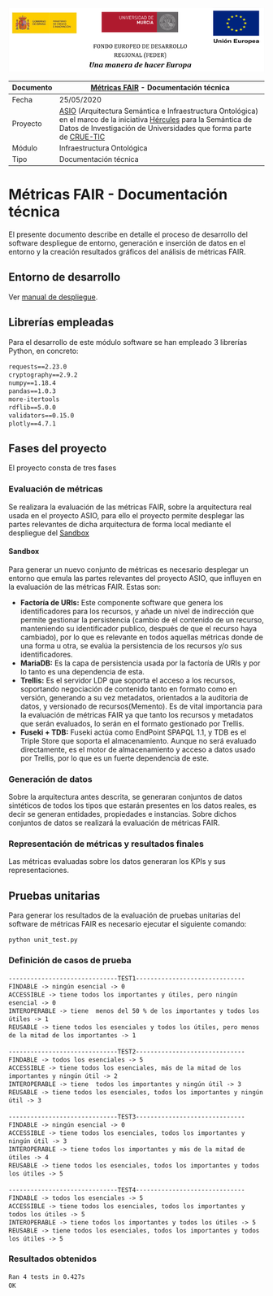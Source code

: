 ![](./images/logos_feder.png)

| Documento | [Métricas FAIR](README.md) - Documentación técnica           |
| --------- | ------------------------------------------------------------ |
| Fecha     | 25/05/2020                                                   |
| Proyecto  | [ASIO](https://www.um.es/web/hercules/proyectos/asio) (Arquitectura Semántica e Infraestructura Ontológica) en el marco de la iniciativa [Hércules](https://www.um.es/web/hercules/) para la Semántica de Datos de Investigación de Universidades que forma parte de [CRUE-TIC](http://www.crue.org/SitePages/ProyectoHercules.aspx) |
| Módulo    | Infraestructura Ontológica                                   |
| Tipo      | Documentación técnica                                        |

# Métricas FAIR - Documentación técnica

El presente documento describe en detalle el proceso de desarrollo del software despliegue de entorno, generación e inserción de datos en el entorno y la creación resultados gráficos del análisis de métricas FAIR.
## Entorno de desarrollo
Ver [manual de despliegue](manual_despliegue.md).
## Librerías empleadas

Para el desarrollo de este módulo software se han empleado 3 librerías Python, en concreto:

```
requests==2.23.0
cryptography==2.9.2
numpy==1.18.4
pandas==1.0.3
more-itertools
rdflib==5.0.0
validators==0.15.0
plotly==4.7.1
```

## Fases del proyecto

El proyecto consta de tres fases

### Evaluación de métricas

Se realizara la evaluación de las métricas FAIR, sobre la arquitectura real usada en el proyecto ASIO, para ello el proyecto permite desplegar las partes relevantes de dicha arquitectura de forma local mediante el despliegue del [Sandbox](#Sandbox)

#### Sandbox

Para generar un nuevo conjunto de métricas es necesario desplegar un entorno que emula las partes relevantes del proyecto ASIO, que influyen en la evaluación de las métricas FAIR. Estas son:

- **Factoría de URIs:** Este componente software que genera los identificadores para los recursos, y añade un nivel de indirección que permite gestionar la persistencia (cambio de el contenido de un recurso, manteniendo su identificador publico, después de que el recurso haya cambiado), por lo que es relevante en todos aquellas métricas donde de una forma u otra, se evalúa la persistencia de los recursos y/o sus identificadores.
- **MariaDB:** Es la capa de persistencia usada por la factoría de URIs y por lo tanto es una dependencia de esta.
- **Trellis:** Es el servidor LDP que soporta el acceso a los recursos, soportando negociación de contenido tanto en formato como en versión, generando a su vez metadatos, orientados a la auditoria de datos, y versionado de recursos(Memento). Es de vital importancia para la evaluación de métricas FAIR ya que tanto los recursos y metadatos que serán evaluados, lo serán en el formato gestionado por Trellis.
- **Fuseki + TDB:** Fuseki actúa como EndPoint SPAPQL 1.1, y TDB es el Triple Store que soporta el almacenamiento. Aunque no será evaluado directamente, es el motor de almacenamiento y acceso a datos usado por Trellis, por lo que es un fuerte dependencia de este.

### Generación de datos

Sobre la arquitectura antes descrita, se generaran conjuntos de datos sintéticos de todos los tipos que estarán presentes en los datos reales, es decir se generan entidades, propiedades e instancias. Sobre dichos conjuntos de datos se realizará la evaluación de métricas FAIR.

### Representación de métricas y resultados finales

Las métricas evaluadas sobre los datos  generaran los KPIs y sus representaciones.

## Pruebas unitarias

Para generar los resultados de la evaluación de pruebas unitarias del software de métricas FAIR es necesario ejecutar el siguiente comando:

```
python unit_test.py
```

### Definición de casos de prueba

```
------------------------------TEST1------------------------------
FINDABLE -> ningún esencial -> 0
ACCESSIBLE -> tiene todos los importantes y útiles, pero ningún esencial -> 0
INTEROPERABLE -> tiene  menos del 50 % de los importantes y todos los útiles -> 1
REUSABLE -> tiene todos los esenciales y todos los útiles, pero menos de la mitad de los importantes -> 1

------------------------------TEST2------------------------------
FINDABLE -> todos los esenciales -> 5
ACCESSIBLE -> tiene todos los esenciales, más de la mitad de los importantes y ningún útil -> 2
INTEROPERABLE -> tiene  todos los importantes y ningún útil -> 3
REUSABLE -> tiene todos los esenciales, todos los importantes y ningún útil -> 3

------------------------------TEST3------------------------------
FINDABLE -> ningún esencial -> 0
ACCESSIBLE -> tiene todos los esenciales, todos los importantes y ningún útil -> 3
INTEROPERABLE -> tiene todos los importantes y más de la mitad de útiles -> 4
REUSABLE -> tiene todos los esenciales, todos los importantes y todos los útiles -> 5

------------------------------TEST4------------------------------
FINDABLE -> todos los esenciales -> 5
ACCESSIBLE -> tiene todos los esenciales, todos los importantes y todos los útiles -> 5
INTEROPERABLE -> tiene todos los importantes y todos los útiles -> 5
REUSABLE -> tiene todos los esenciales, todos los importantes y todos los útiles -> 5
```

### Resultados obtenidos

```bash
Ran 4 tests in 0.427s
OK
```